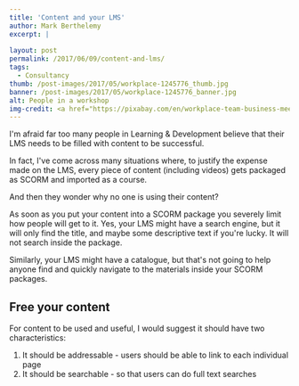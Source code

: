 ```yaml
---
title: 'Content and your LMS'
author: Mark Berthelemy
excerpt: |
   
layout: post
permalink: /2017/06/09/content-and-lms/
tags:
  - Consultancy
thumb: /post-images/2017/05/workplace-1245776_thumb.jpg
banner: /post-images/2017/05/workplace-1245776_banner.jpg
alt: People in a workshop
img-credit: <a href="https://pixabay.com/en/workplace-team-business-meeting-1245776/" target="_blank">Pixabay</a>
---
```

I'm afraid far too many people in Learning &amp; Development believe that their LMS needs to be filled with content to be successful.

In fact, I've come across many situations where, to justify the expense made on the LMS, every piece of content (including videos) gets packaged as SCORM and imported as a course.

And then they wonder why no one is using their content?

As soon as you put your content into a SCORM package you severely limit how people will get to it. Yes, your LMS might have a search engine, but it will only find the title, and maybe some descriptive text if you're lucky. It will not search inside the package.

Similarly, your LMS might have a catalogue, but that's not going to help anyone find and quickly navigate to the materials inside your SCORM packages.

## Free your content

For content to be used and useful, I would suggest it should have two characteristics:

1. It should be addressable - users should be able to link to each individual page
2. It should be searchable - so that users can do full text searches

